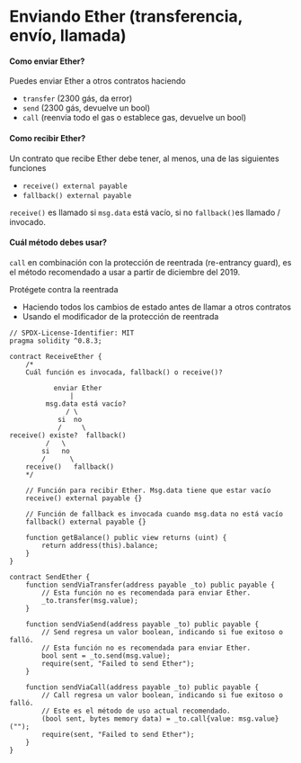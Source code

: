 # Enviando Ether (transferencia, envío, llamada)

#### Como enviar Ether? <a href="#how-to-send-ether" id="how-to-send-ether"></a>

Puedes enviar Ether a otros contratos haciendo

* `transfer` (2300 gás, da error)
* `send` (2300 gás, devuelve un bool)
* `call` (reenvía todo el gas o establece gas, devuelve un bool)

#### Como recibir Ether? <a href="#how-to-receive-ether" id="how-to-receive-ether"></a>

Un contrato que recibe Ether debe tener, al menos, una de las siguientes funciones

* `receive() external payable`
* `fallback() external payable`

`receive()` es llamado si `msg.data` está vacío, si no `fallback()`es llamado / invocado.

#### Cuál método debes usar? <a href="#which-method-should-you-use" id="which-method-should-you-use"></a>

`call` en combinación con la protección de reentrada (re-entrancy guard), es el método recomendado a usar a partir de diciembre del 2019.

Protégete contra la reentrada&#x20;

* Haciendo todos los cambios de estado antes de llamar a otros contratos
* Usando el modificador de la protección de reentrada

```solidity
// SPDX-License-Identifier: MIT
pragma solidity ^0.8.3;

contract ReceiveEther {
    /*
    Cuál función es invocada, fallback() o receive()?

           enviar Ether
               |
         msg.data está vacío?
              / \
            si  no
            /     \
receive() existe?  fallback()
         /   \
        si   no
        /      \
    receive()   fallback()
    */

    // Función para recibir Ether. Msg.data tiene que estar vacío
    receive() external payable {}

    // Función de fallback es invocada cuando msg.data no está vacío
    fallback() external payable {}

    function getBalance() public view returns (uint) {
        return address(this).balance;
    }
}

contract SendEther {
    function sendViaTransfer(address payable _to) public payable {
        // Esta función no es recomendada para enviar Ether.
        _to.transfer(msg.value);
    }

    function sendViaSend(address payable _to) public payable {
        // Send regresa un valor boolean, indicando si fue exitoso o falló.
        // Esta función no es recomendada para enviar Ether.
        bool sent = _to.send(msg.value);
        require(sent, "Failed to send Ether");
    }

    function sendViaCall(address payable _to) public payable {
        // Call regresa un valor boolean, indicando si fue exitoso o falló.
        // Este es el método de uso actual recomendado.
        (bool sent, bytes memory data) = _to.call{value: msg.value}("");
        require(sent, "Failed to send Ether");
    }
}
```
